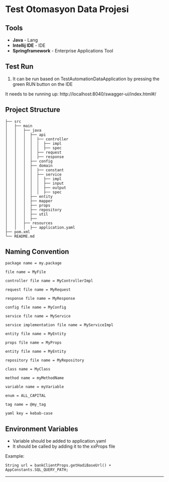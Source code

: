 # Test Otomasyon Data Projesi

## Tools

* **Java** - Lang
* **Intellij IDE** - IDE
* **Springframework** - Enterprise Applications Tool

## Test Run

1. It can be run based on TestAutomationDataApplication by pressing the green RUN button on the IDE

It needs to be running up:
http://localhost:8040/swagger-ui/index.html#/

## Project Structure

```              
├── src
│   ├── main
│   │   ├── java                      
│   │   │  ├── api
│   │   │  │  ├── controller       
│   │   │  │  │  ├── impl       
│   │   │  │  │  ├── spec       
│   │   │  │  ├── request       
│   │   │  │  ├── response       
│   │   │  ├── config
│   │   │  ├── domain
│   │   │  │  ├── constant  
│   │   │  │  ├── service
│   │   │  │  │  ├── impl   
│   │   │  │  │  ├── input   
│   │   │  │  │  ├── output   
│   │   │  │  │  ├── spec   
│   │   │  ├── entity
│   │   │  ├── mapper
│   │   │  ├── props
│   │   │  ├── repository
│   │   │  ├── util
│   │   │  ├── 
│   │   ├── resources
│   │   │  ├── application.yaml
├── pom.xml
└── README.md
```

## Naming Convention

```
package name = my.package

file name = MyFile

controller file name = MyControllerImpl

request file name = MyRequest

response file name = MyResponse

config file name = MyConfig

service file name = MyService

service implementation file name = MyServiceImpl

entity file name = MyEntity

props file name = MyProps

entity file name = MyEntity

repository file name = MyRepository

class name = MyClass

method name = myMethodName

variable name = myVariable

enum = ALL_CAPITAL

tag name = @my_tag 

yaml key = kebab-case
```

## Environment Variables

* Variable should be added to application.yaml
* It should be called by adding it to the xxProps file

Example:

```
String url = bankClientProps.getHadiBaseUrl() + AppConstants.SQL_QUERY_PATH;
```

---
